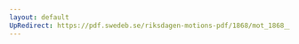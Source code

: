 ```yaml
---
layout: default
UpRedirect: https://pdf.swedeb.se/riksdagen-motions-pdf/1868/mot_1868__fk__00080/mot_1868__fk__00080_008.pdf
---
```

